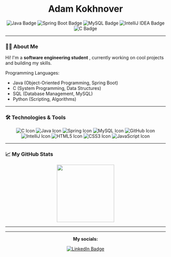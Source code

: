 <h1 align="center">Adam Kokhnover </h1>

<p align="center">
  <img src="https://img.shields.io/badge/Java-ED8B00?style=for-the-badge&logo=java&logoColor=white" alt="Java Badge" />
  <img src="https://img.shields.io/badge/Spring_Boot-6DB33F?style=for-the-badge&logo=spring&logoColor=white" alt="Spring Boot Badge" />
  <img src="https://img.shields.io/badge/MySQL-4479A1?style=for-the-badge&logo=mysql&logoColor=white" alt="MySQL Badge" />
  <img src="https://img.shields.io/badge/IntelliJ_IDEA-000000?style=for-the-badge&logo=intellij-idea&logoColor=white" alt="IntelliJ IDEA Badge" />
  <img src="https://img.shields.io/badge/C-00599C?style=for-the-badge&logo=c&logoColor=white" alt="C Badge" />
</p>

---

### 👨‍💻 About Me

Hi! I'm a **software engineering student** , currently working on cool projects and building my skills.

Programming Languages:

-  Java (Object-Oriented Programming, Spring Boot)
-  C (System Programming, Data Structures) 
-  SQL (Database Management, MySQL) 
-  Python (Scripting, Algorithms)

---

### 🛠️ Technologies & Tools

<p align="center">
  <img src="https://img.icons8.com/color/48/000000/c-programming.png" alt="C Icon" />
  <img src="https://img.icons8.com/color/48/000000/java-coffee-cup-logo.png" alt="Java Icon" />
  <img src="https://img.icons8.com/color/48/000000/spring-logo.png" alt="Spring Icon" />
  <img src="https://img.icons8.com/ios-filled/50/4479A1/mysql-logo.png" alt="MySQL Icon" />
  <img src="https://img.icons8.com/ios-filled/50/000000/github.png" alt="GitHub Icon" />
  <img src="https://img.icons8.com/color/48/000000/intellij-idea.png" alt="IntelliJ Icon" />
  <img src="https://img.icons8.com/color/48/000000/html-5--v1.png" alt="HTML5 Icon" />
  <img src="https://img.icons8.com/color/48/000000/css3.png" alt="CSS3 Icon" />
  <img src="https://img.icons8.com/color/48/000000/javascript--v1.png" alt="JavaScript Icon" />
</p>

---

### 📈 My GitHub Stats

<p align="center">
   <img height="180em" src="https://github-readme-stats.vercel.app/api?username=Adamko17&show_icons=true&theme=tokyonight&include_all_commits=false"/>

</p>

---


---

<p align="center">
  <b>My socials: </b>
</p>

<p align="center">
  <a href="www.linkedin.com/in/adam-kokhnover-83ba712a9"><img src="https://img.shields.io/badge/LinkedIn-0A66C2?style=for-the-badge&logo=linkedin&logoColor=white" alt="LinkedIn Badge" /></a>
</p>
